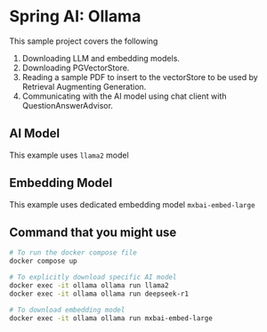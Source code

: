 # Spring AI: Ollama

This sample project covers the following
1. Downloading LLM and embedding models. 
2. Downloading PGVectorStore.
3. Reading a sample PDF to insert to the vectorStore to be used by Retrieval Augmenting Generation.
4. Communicating with the AI model using chat client with QuestionAnswerAdvisor.

## AI Model
This example uses `llama2` model

## Embedding Model
This example uses dedicated embedding model `mxbai-embed-large`

## Command that you might use 
```bash
# To run the docker compose file
docker compose up

# To explicitly download specific AI model
docker exec -it ollama ollama run llama2
docker exec -it ollama ollama run deepseek-r1

# To download embedding model
docker exec -it ollama ollama run mxbai-embed-large
```